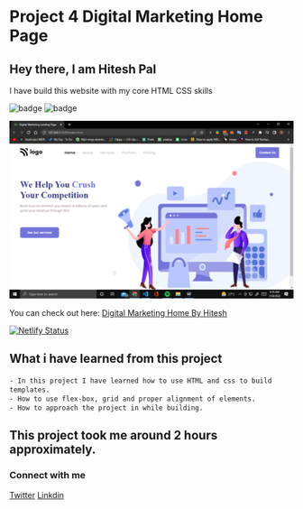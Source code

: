 # Project 4 Digital Marketing Home Page

## Hey there, I am Hitesh Pal

I have build this website with my core HTML CSS skills


![badge](https://img.shields.io/badge/Project%204-Digital%20Marketing%20Homepage-yellowgreen)
![badge](https://img.shields.io/badge/HTML-CSS-green)

![image](./created.png)

You can check out here: [Digital Marketing Home By Hitesh](https://crupto-landing-by-hitesh.netlify.app/)

[![Netlify Status](https://api.netlify.com/api/v1/badges/45a8508a-78a9-48a6-9c43-c35346702f2f/deploy-status)](https://app.netlify.com/sites/crupto-landing-by-hitesh/deploys)

## What i have learned from this project

    - In this project I have learned how to use HTML and css to build templates.
    - How to use flex-box, grid and proper alignment of elements.
    - How to approach the project in while building.



## This project took me around 2 hours approximately.

### Connect with me 
[Twitter](https://twitter.com/HiteshP25522550) 
[Linkdin](https://www.linkedin.com/in/hitesh-pal-8379011ab/)
